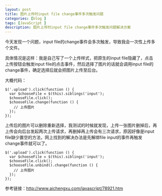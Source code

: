 ```yaml
---
layout: post
title: 图片上传时input file change事件多次触发问题
categories: [blog ]
tags: [JavaScript ]
description: 图片上传时input file change事件多次触发问题解决方案
---
```


今天发现一个问题，input file的change事件会多次触发，导致我会一次性上传多个文件。

具体情况是这样：我是自己写了一个上传样式，把原生的input file隐藏了，点击上传按钮会触发input file的点击事件，然后选择了图片的话就会调用input file的change事件，确定选择后就会把图片上传至后台。

大概代码：

```
$('.upload').click(function () {
  var $chooseFile = $(this).siblings('input');
  $chooseFile.click();
  $chooseFile.change(function () {
    // 上传图片
  });
});
```

上传后的图片可以删除重新选择，我测试的时候就发现，上传一张图片删掉后，再上传会向后台发起两次上传请求，再删掉再上传会有三次请求，原因好像是input file缺少置空的方法，网上找到的解决办法是先解绑file input的事件再触发change事件就可以了。
```
$('.upload').click(function () {
  var $chooseFile = $(this).siblings('input');
  $chooseFile.click();
  $chooseFile.unbind().change(function () {
    // 上传图片
  });
});
```

参考链接：<http://www.aichengxu.com/javascript/78921.htm>

